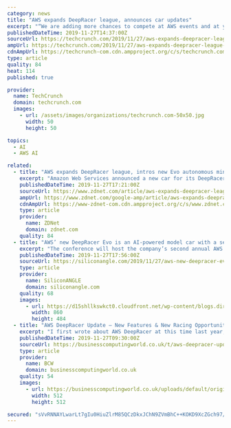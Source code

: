 ```yaml
---
category: news
title: "AWS expands DeepRacer league, announces car updates"
excerpt: "“We are adding more chances to compete at AWS events and at your own events, more chances to win with new races, including head-to-head multi-car competitions, and an upgraded DeepRacer car with new sensing capabilities,” AWS’s Jeff Barr wrote in the ..."
publishedDateTime: 2019-11-27T14:37:00Z
sourceUrl: https://techcrunch.com/2019/11/27/aws-expands-deepracer-league-announces-car-updates/
ampUrl: https://techcrunch.com/2019/11/27/aws-expands-deepracer-league-announces-car-updates/amp/
cdnAmpUrl: https://techcrunch-com.cdn.ampproject.org/c/s/techcrunch.com/2019/11/27/aws-expands-deepracer-league-announces-car-updates/amp/
type: article
quality: 84
heat: 114
published: true

provider:
  name: TechCrunch
  domain: techcrunch.com
  images:
    - url: /assets/images/organizations/techcrunch.com-50x50.jpg
      width: 50
      height: 50

topics:
  - AI
  - AWS AI

related:
  - title: "AWS expands DeepRacer league, intros new Evo autonomous mini race car"
    excerpt: "Amazon Web Services announced a new car for its DeepRacer league, as well as the addition of new races and features. Launched a year ago, the AWS DeepRacer League is pitched as a global autonomous racing league for developers. The goal of the league is to ..."
    publishedDateTime: 2019-11-27T17:21:00Z
    sourceUrl: https://www.zdnet.com/article/aws-expands-deepracer-league-intros-new-evo-autonomous-mini-race-car/
    ampUrl: https://www.zdnet.com/google-amp/article/aws-expands-deepracer-league-intros-new-evo-autonomous-mini-race-car/
    cdnAmpUrl: https://www-zdnet-com.cdn.ampproject.org/c/s/www.zdnet.com/google-amp/article/aws-expands-deepracer-league-intros-new-evo-autonomous-mini-race-car/
    type: article
    provider:
      name: ZDNet
      domain: zdnet.com
    quality: 84
  - title: "AWS’ new DeepRacer Evo is an AI-powered model car with a serious mission"
    excerpt: "The conference will host the company’s second annual AWS DeepRacer League, a racing series starring the AWS DeepRacer, a miniature remote-controlled car that developers can configure with custom autonomous driving models. The cloud giant today revealed ..."
    publishedDateTime: 2019-11-27T17:56:00Z
    sourceUrl: https://siliconangle.com/2019/11/27/aws-new-deepracer-evo-ai-powered-rc-car-serious-mission/
    type: article
    provider:
      name: SiliconANGLE
      domain: siliconangle.com
    quality: 68
    images:
      - url: https://d15shllkswkct0.cloudfront.net/wp-content/blogs.dir/1/files/2019/11/aws.png
        width: 860
        height: 484
  - title: "AWS DeepRacer Update – New Features & New Racing Opportunities"
    excerpt: "I first wrote about AWS DeepRacer at this time last year, and described it as an opportunity for you to get some hands-on experience with Reinforcement Learning (RL). Along with the rest of the AWS team, I believe that you should always be improving your ..."
    publishedDateTime: 2019-11-27T09:30:00Z
    sourceUrl: https://businesscomputingworld.co.uk/t/aws-deepracer-update-new-features-new-racing-opportunities/188623
    type: article
    provider:
      name: BCW
      domain: businesscomputingworld.co.uk
    quality: 54
    images:
      - url: https://businesscomputingworld.co.uk/uploads/default/original/1X/f630a15932336b1cfe94ee76167108be74ef73e8.jpeg
        width: 512
        height: 512

secured: "sVvRNNAYLwarLt7gIu0HiuZlrM85QCzDkxJChN9ZVmBhC++KOKD9XcZGch97/UO1QcdxGl/3DblhK+yW5ZUdrhsEQgLTv/1SphtnaaDs9sd4zl/g6RVsmHue9v3ItbFXO1LVJ7zUIIKnrdLHA3ts1S4zm7z7+tlJ8I77dGEojA0fZ6/S/GogKjelrF4tpgSAjNtB1DbbC71c/7ZRODLmefATQkofHZVMvUdCoPaw+9EasNn4EQSdpg5hGzwRQl9pbkBJpSzt5oGIlsDuHxe1Zg==;oC/FX4F7D/+80jIUUFa+pg=="
---
```


